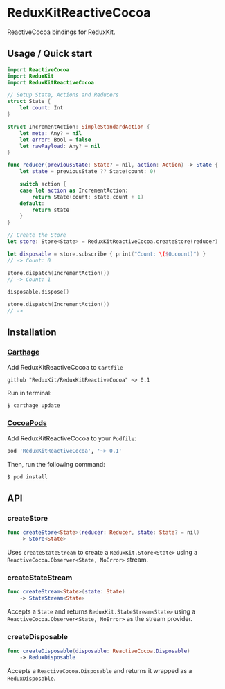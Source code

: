 # ReduxKitReactiveCocoa

ReactiveCocoa bindings for ReduxKit.

## Usage / Quick start

```swift
import ReactiveCocoa
import ReduxKit
import ReduxKitReactiveCocoa

// Setup State, Actions and Reducers
struct State {
    let count: Int
}

struct IncrementAction: SimpleStandardAction {
    let meta: Any? = nil
    let error: Bool = false
    let rawPayload: Any? = nil
}

func reducer(previousState: State? = nil, action: Action) -> State {
    let state = previousState ?? State(count: 0)

    switch action {
    case let action as IncrementAction:
        return State(count: state.count + 1)
    default:
        return state
    }
}

// Create the Store
let store: Store<State> = ReduxKitReactiveCocoa.createStore(reducer)

let disposable = store.subscribe { print("Count: \($0.count)") }
// -> Count: 0

store.dispatch(IncrementAction())
// -> Count: 1

disposable.dispose()

store.dispatch(IncrementAction())
// ->
```

## Installation

### [Carthage](https://github.com/Carthage/Carthage)

Add ReduxKitReactiveCocoa to `Cartfile`
```
github "ReduxKit/ReduxKitReactiveCocoa" ~> 0.1
```

Run in terminal:
```bash
$ carthage update
```

### [CocoaPods](http://cocoapods.org)

Add ReduxKitReactiveCocoa to your `Podfile`:

```ruby
pod 'ReduxKitReactiveCocoa', '~> 0.1'
```

Then, run the following command:

```bash
$ pod install
```

## API

### createStore

```swift
func createStore<State>(reducer: Reducer, state: State? = nil)
	-> Store<State>
```

Uses `createStateStream` to create a `ReduxKit.Store<State>` using a `ReactiveCocoa.Observer<State, NoError>` stream.


### createStateStream

```swift
func createStream<State>(state: State)
	-> StateStream<State>
```

Accepts a `State` and returns `ReduxKit.StateStream<State>` using a `ReactiveCocoa.Observer<State, NoError>` as the stream provider.

### createDisposable

```swift
func createDisposable(disposable: ReactiveCocoa.Disposable)
	-> ReduxDisposable
```

Accepts a `ReactiveCocoa.Disposable` and returns it wrapped as a `ReduxDisposable`.
